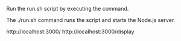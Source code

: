 Run the run.sh script by executing the command.

The ./run.sh command runs the script and starts the Node.js server.

http://localhost:3000/
http://localhost:3000/display